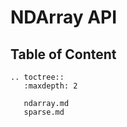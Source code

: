 # NDArray API

## Table of Content

```eval_rst
.. toctree::
   :maxdepth: 2

   ndarray.md
   sparse.md
```
